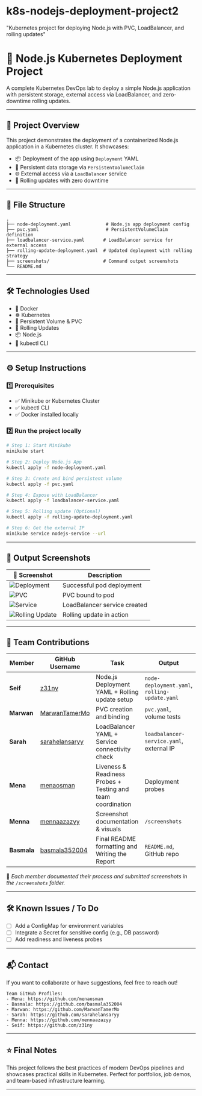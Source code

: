# k8s-nodejs-deployment-project2
"Kubernetes project for deploying Node.js with PVC, LoadBalancer, and rolling updates"
# 🚀 Node.js Kubernetes Deployment Project

A complete Kubernetes DevOps lab to deploy a simple Node.js application with persistent storage, external access via LoadBalancer, and zero-downtime rolling updates.

---

## 🌟 Project Overview

This project demonstrates the deployment of a containerized Node.js application in a Kubernetes cluster. It showcases:
- 📦 Deployment of the app using `Deployment` YAML
- 💾 Persistent data storage via `PersistentVolumeClaim`
- 🌐 External access via a `LoadBalancer` service
- 🔁 Rolling updates with zero downtime

---

## 📂 File Structure

```
.
├── node-deployment.yaml             # Node.js app deployment config
├── pvc.yaml                         # PersistentVolumeClaim definition
├── loadbalancer-service.yaml       # LoadBalancer service for external access
├── rolling-update-deployment.yaml  # Updated deployment with rolling strategy
├── screenshots/                    # Command output screenshots
└── README.md
```

---

## 🛠️ Technologies Used

- 🐳 Docker
- ☸️ Kubernetes
- 📁 Persistent Volume & PVC
- 🔁 Rolling Updates
- 📦 Node.js
- 🔧 kubectl CLI

---

## ⚙️ Setup Instructions

### 1️⃣ Prerequisites
- ✅ Minikube or Kubernetes Cluster
- ✅ kubectl CLI
- ✅ Docker installed locally

### 2️⃣ Run the project locally

```bash
# Step 1: Start Minikube
minikube start

# Step 2: Deploy Node.js App
kubectl apply -f node-deployment.yaml

# Step 3: Create and bind persistent volume
kubectl apply -f pvc.yaml

# Step 4: Expose with LoadBalancer
kubectl apply -f loadbalancer-service.yaml

# Step 5: Rolling update (Optional)
kubectl apply -f rolling-update-deployment.yaml

# Step 6: Get the external IP
minikube service nodejs-service --url
```

---

## 🧪 Output Screenshots

| 📸 Screenshot | Description |
|--------------|-------------|
| ![Deployment](screenshots/deployment.png) | Successful pod deployment |
| ![PVC](screenshots/pvc.png) | PVC bound to pod |
| ![Service](screenshots/service.png) | LoadBalancer service created |
| ![Rolling Update](screenshots/rolling-update.png) | Rolling update in action |

---

## 👥 Team Contributions

| Member         | GitHub Username     | Task                                              | Output |
|----------------|---------------------|---------------------------------------------------|--------|
| **Seif**       | [z31ny](https://github.com/z31ny)                   | Node.js Deployment YAML + Rolling update setup    | `node-deployment.yaml`, `rolling-update.yaml` |
| **Marwan**     | [MarwanTamerMo](https://github.com/MarwanTamerMo)   | PVC creation and binding                          | `pvc.yaml`, volume tests |
| **Sarah**      | [sarahelansaryy](https://github.com/sarahelansaryy) | LoadBalancer YAML + Service connectivity check    | `loadbalancer-service.yaml`, external IP |
| **Mena**    |[menaosman](https://github.com/menaosman)    | Liveness & Readiness Probes + Testing and team coordination   | Deployment probes |
| **Menna**      | [mennaazazyy](https://github.com/mennaazazyy)       | Screenshot documentation & visuals                | `/screenshots` |
| **Basmala**       |  [basmala352004](https://github.com/basmala352004)          | Final README formatting and Writing the Report   | `README.md`, GitHub repo |

📝 _Each member documented their process and submitted screenshots in the `/screenshots` folder._

---

## 🛠️ Known Issues / To Do

- [ ] Add a ConfigMap for environment variables
- [ ] Integrate a Secret for sensitive config (e.g., DB password)
- [ ] Add readiness and liveness probes

---
## 📬 Contact

If you want to collaborate or have suggestions, feel free to reach out!

```
Team GitHub Profiles:
- Mena: https://github.com/menaosman
- Basmala: https://github.com/basmala352004
- Marwan: https://github.com/MarwanTamerMo
- Sarah: https://github.com/sarahelansaryy
- Menna: https://github.com/mennaazazyy
- Seif: https://github.com/z31ny
```

---

## ⭐ Final Notes

This project follows the best practices of modern DevOps pipelines and showcases practical skills in Kubernetes. Perfect for portfolios, job demos, and team-based infrastructure learning.

---
